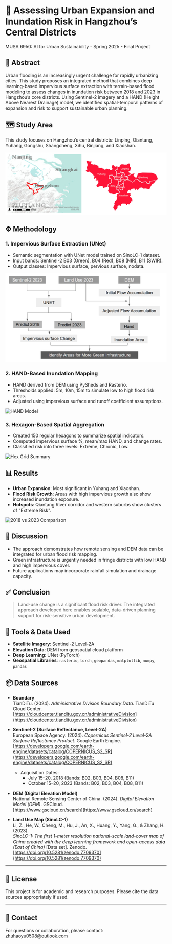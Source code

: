 # 🌆 Assessing Urban Expansion and Inundation Risk in Hangzhou’s Central Districts
MUSA 6950: AI for Urban Sustainability -  Spring 2025 - Final Project

## 📖 Abstract
Urban flooding is an increasingly urgent challenge for rapidly urbanizing cities. This study proposes an integrated method that combines deep learning-based impervious surface extraction with terrain-based flood modeling to assess changes in inundation risk between 2018 and 2023 in Hangzhou’s core districts. Using Sentinel-2 imagery and a HAND (Height Above Nearest Drainage) model, we identified spatial-temporal patterns of expansion and risk to support sustainable urban planning.

## 🗺️ Study Area
This study focuses on Hangzhou’s central districts: Linping, Qiantang, Yuhang, Gongshu, Shangcheng, Xihu, Binjiang, and Xiaoshan.

![Study Area Map](png/1-study_area.png)

## ⚙️ Methodology

### 1. Impervious Surface Extraction (UNet)
- Semantic segmentation with UNet model trained on SinoLC-1 dataset.
- Input bands: Sentinel-2 B03 (Green), B04 (Red), B08 (NIR), B11 (SWIR).
- Output classes: Impervious surface, pervious surface, nodata.

![UNet Prediction](png/2-workflow.png)

### 2. HAND-Based Inundation Mapping
- HAND derived from DEM using PySheds and Rasterio.
- Thresholds applied: 5m, 10m, 15m to simulate low to high flood risk areas.
- Adjusted using impervious surface and runoff coefficient assumptions.

![HAND Model](figures/figure6_hand_thresholds.png)

### 3. Hexagon-Based Spatial Aggregation
- Created 150 regular hexagons to summarize spatial indicators.
- Computed impervious surface %, mean/max HAND, and change rates.
- Classified risk into three levels: Extreme, Chronic, Low.

![Hex Grid Summary](figures/figure7_hex_overlay.png)

## 📊 Results

- **Urban Expansion**: Most significant in Yuhang and Xiaoshan.
- **Flood Risk Growth**: Areas with high impervious growth also show increased inundation exposure.
- **Hotspots**: Qiantang River corridor and western suburbs show clusters of "Extreme Risk".

![2018 vs 2023 Comparison](figures/figure8_risk_map_comparison.png)

## 💬 Discussion

- The approach demonstrates how remote sensing and DEM data can be integrated for urban flood risk mapping.
- Green infrastructure is urgently needed in fringe districts with low HAND and high impervious cover.
- Future applications may incorporate rainfall simulation and drainage capacity.

## ✅ Conclusion

> Land-use change is a significant flood risk driver.
> The integrated approach developed here enables scalable, data-driven planning support for risk-sensitive urban development.

## 🧰 Tools & Data Used

- **Satellite Imagery**: Sentinel-2 Level-2A
- **Elevation Data**: DEM from geospatial cloud platform
- **Deep Learning**: UNet (PyTorch)
- **Geospatial Libraries**: `rasterio`, `torch`, `geopandas`, `matplotlib`, `numpy`, `pandas`

## 📦 Data Sources

- **Boundary**  
  TianDiTu. (2024). *Administrative Division Boundary Data*. TianDiTu Cloud Center.  
  [https://cloudcenter.tianditu.gov.cn/administrativeDivision](https://cloudcenter.tianditu.gov.cn/administrativeDivision)

- **Sentinel-2 (Surface Reflectance, Level-2A)**  
  European Space Agency. (2024). *Copernicus Sentinel-2 Level-2A Surface Reflectance Product*. Google Earth Engine.  
  [https://developers.google.com/earth-engine/datasets/catalog/COPERNICUS_S2_SR](https://developers.google.com/earth-engine/datasets/catalog/COPERNICUS_S2_SR)  
  - Acquisition Dates:  
    - July 15–20, 2018 (Bands: B02, B03, B04, B08, B11)  
    - October 15–20, 2023 (Bands: B02, B03, B04, B08, B11)

- **DEM (Digital Elevation Model)**  
  National Remote Sensing Center of China. (2024). *Digital Elevation Model (DEM)*. GSCloud.  
  [https://www.gscloud.cn/search](https://www.gscloud.cn/search)

- **Land Use Map (SinoLC-1)**  
  Li, Z., He, W., Cheng, M., Hu, J., An, X., Huang, Y., Yang, G., & Zhang, H. (2023).  
  *SinoLC-1: The first 1-meter resolution national-scale land-cover map of China created with the deep learning framework and open-access data (East of China)* [Data set]. Zenodo.  
  [https://doi.org/10.5281/zenodo.7709370](https://doi.org/10.5281/zenodo.7709370)

---

## 🧾 License

This project is for academic and research purposes. Please cite the data sources appropriately if used.

---

## 📌 Contact

For questions or collaboration, please contact: zhuhaoyu0508@outlook.com
